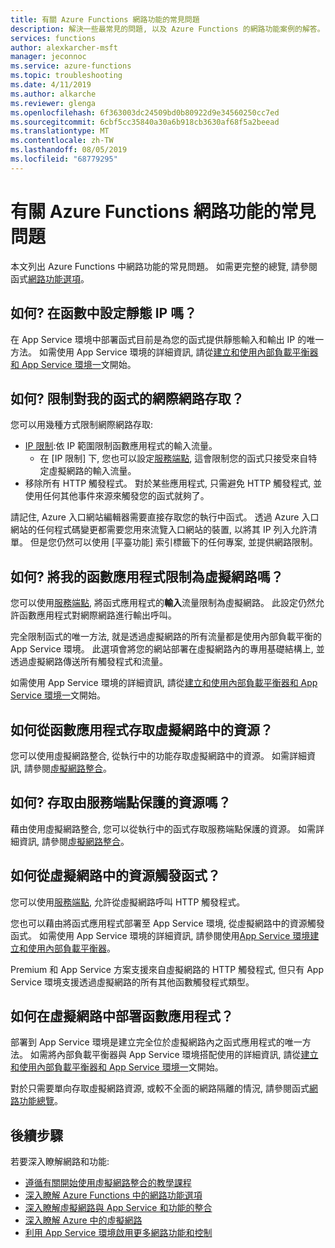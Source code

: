 ```yaml
---
title: 有關 Azure Functions 網路功能的常見問題
description: 解決一些最常見的問題, 以及 Azure Functions 的網路功能案例的解答。
services: functions
author: alexkarcher-msft
manager: jeconnoc
ms.service: azure-functions
ms.topic: troubleshooting
ms.date: 4/11/2019
ms.author: alkarche
ms.reviewer: glenga
ms.openlocfilehash: 6f363003dc24509bd0b80922d9e34560250cc7ed
ms.sourcegitcommit: 6cbf5cc35840a30a6b918cb3630af68f5a2beead
ms.translationtype: MT
ms.contentlocale: zh-TW
ms.lasthandoff: 08/05/2019
ms.locfileid: "68779295"
---
```

# <a name="frequently-asked-questions-about-networking-in-azure-functions"></a>有關 Azure Functions 網路功能的常見問題

本文列出 Azure Functions 中網路功能的常見問題。 如需更完整的總覽, 請參閱函式[網路功能選項](functions-networking-options.md)。

## <a name="how-do-i-set-a-static-ip-in-functions"></a>如何? 在函數中設定靜態 IP 嗎？

在 App Service 環境中部署函式目前是為您的函式提供靜態輸入和輸出 IP 的唯一方法。 如需使用 App Service 環境的詳細資訊, 請從[建立和使用內部負載平衡器和 App Service 環境一](../app-service/environment/create-ilb-ase.md)文開始。

## <a name="how-do-i-restrict-internet-access-to-my-function"></a>如何? 限制對我的函式的網際網路存取？

您可以用幾種方式限制網際網路存取:

* [IP 限制](../app-service/app-service-ip-restrictions.md):依 IP 範圍限制函數應用程式的輸入流量。
    * 在 [IP 限制] 下, 您也可以設定[服務端點](../virtual-network/virtual-network-service-endpoints-overview.md), 這會限制您的函式只接受來自特定虛擬網路的輸入流量。
* 移除所有 HTTP 觸發程式。 對於某些應用程式, 只需避免 HTTP 觸發程式, 並使用任何其他事件來源來觸發您的函式就夠了。

請記住, Azure 入口網站編輯器需要直接存取您的執行中函式。 透過 Azure 入口網站的任何程式碼變更都需要您用來流覽入口網站的裝置, 以將其 IP 列入允許清單。 但是您仍然可以使用 [平臺功能] 索引標籤下的任何專案, 並提供網路限制。

## <a name="how-do-i-restrict-my-function-app-to-a-virtual-network"></a>如何? 將我的函數應用程式限制為虛擬網路嗎？

您可以使用[服務端點](./functions-networking-options.md#private-site-access), 將函式應用程式的**輸入**流量限制為虛擬網路。 此設定仍然允許函數應用程式對網際網路進行輸出呼叫。

完全限制函式的唯一方法, 就是透過虛擬網路的所有流量都是使用內部負載平衡的 App Service 環境。 此選項會將您的網站部署在虛擬網路內的專用基礎結構上, 並透過虛擬網路傳送所有觸發程式和流量。 

如需使用 App Service 環境的詳細資訊, 請從[建立和使用內部負載平衡器和 App Service 環境一](../app-service/environment/create-ilb-ase.md)文開始。

## <a name="how-can-i-access-resources-in-a-virtual-network-from-a-function-app"></a>如何從函數應用程式存取虛擬網路中的資源？

您可以使用虛擬網路整合, 從執行中的功能存取虛擬網路中的資源。 如需詳細資訊, 請參閱[虛擬網路整合](functions-networking-options.md#virtual-network-integration)。

## <a name="how-do-i-access-resources-protected-by-service-endpoints"></a>如何? 存取由服務端點保護的資源嗎？

藉由使用虛擬網路整合, 您可以從執行中的函式存取服務端點保護的資源。 如需詳細資訊, 請參閱[虛擬網路整合](functions-networking-options.md#virtual-network-integration)。

## <a name="how-can-i-trigger-a-function-from-a-resource-in-a-virtual-network"></a>如何從虛擬網路中的資源觸發函式？

您可以使用[服務端點](./functions-networking-options.md#private-site-access), 允許從虛擬網路呼叫 HTTP 觸發程式。 

您也可以藉由將函式應用程式部署至 App Service 環境, 從虛擬網路中的資源觸發函式。 如需使用 App Service 環境的詳細資訊, 請參閱使用[App Service 環境建立和使用內部負載平衡器](../app-service/environment/create-ilb-ase.md)。

Premium 和 App Service 方案支援來自虛擬網路的 HTTP 觸發程式, 但只有 App Service 環境支援透過虛擬網路的所有其他函數觸發程式類型。

## <a name="how-can-i-deploy-my-function-app-in-a-virtual-network"></a>如何在虛擬網路中部署函數應用程式？

部署到 App Service 環境是建立完全位於虛擬網路內之函式應用程式的唯一方法。 如需將內部負載平衡器與 App Service 環境搭配使用的詳細資訊, 請從[建立和使用內部負載平衡器和 App Service 環境一](https://docs.microsoft.com/azure/app-service/environment/create-ilb-ase)文開始。

對於只需要單向存取虛擬網路資源, 或較不全面的網路隔離的情況, 請參閱函式[網路功能總覽](functions-networking-options.md)。

## <a name="next-steps"></a>後續步驟

若要深入瞭解網路和功能: 

* [遵循有關開始使用虛擬網路整合的教學課程](./functions-create-vnet.md)
* [深入瞭解 Azure Functions 中的網路功能選項](./functions-networking-options.md)
* [深入瞭解虛擬網路與 App Service 和功能的整合](../app-service/web-sites-integrate-with-vnet.md)
* [深入瞭解 Azure 中的虛擬網路](../virtual-network/virtual-networks-overview.md)
* [利用 App Service 環境啟用更多網路功能和控制](../app-service/environment/intro.md)
